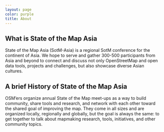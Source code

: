 ```yaml
---
layout: page
color: purple
title: About
---
```


## What is State of the Map Asia

State of the Map Asia (SotM-Asia) is a regional SotM conference for the continent of Asia. We hope to serve and gather 300-500 participants from Asia and beyond to connect and discuss not only OpenStreetMap and open data tools, projects and challenges, but also showcase diverse Asian cultures.

## A brief History of State of the Map Asia

OSM’ers organize annual State of the Map meet-ups as a way to build community, share tools and research, and network with each other toward the shared goal of improving the map. They come in all sizes and are organized locally, regionally and globally, but the goal is always the same: to get together to talk about mapmaking research, tools, initiatives, and other community topics.

